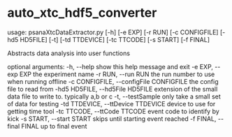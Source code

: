 # auto_xtc_hdf5_converter

usage: psanaXtcDataExtractor.py [-h] [-e EXP] [-r RUN] [-c CONFIGFILE]
                                [-hd5 HD5FILE] [-t] [-td TTDEVICE]
                                [-tc TTCODE] [-s START] [-f FINAL]

Abstracts data analysis into user functions

optional arguments:
  -h, --help            show this help message and exit
  -e EXP, --exp EXP     the experiment name
  -r RUN, --run RUN     the run number to use when running offline
  -c CONFIGFILE, --configFile CONFIGFILE
                        the config file to read from
  -hd5 HD5FILE, --hd5File HD5FILE
                        extension of the small data file to write to.
                        typically a,b or c
  -t, --testSample      only take a small set of data for testing
  -td TTDEVICE, --ttDevice TTDEVICE
                        device to use for getting time tool
  -tc TTCODE, --ttCode TTCODE
                        event code to identify by kick
  -s START, --start START
                        skips until starting event reached
  -f FINAL, --final FINAL
                        up to final event

